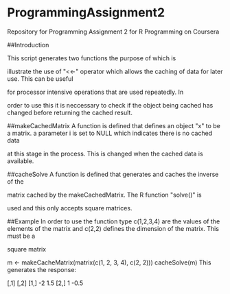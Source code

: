 # ProgrammingAssignment2
Repository for Programming Assignment 2 for R Programming on Coursera

##Introduction

This script generates two functions the purpose of which is 

illustrate the use of  "<<-" operator
which allows the caching of data for later use.  This can be useful 

for processor intensive operations that are used repeatedly.  In 

order to use this it is neccessary to check if the object
being cached has changed before returning the cached result.

##makeCachedMatrix
A function is defined that defines an  object "x" to be a matrix.
a parameter i is set to NULL which indicates there is no cached data 

at this stage in the process.  This is changed when the cached data 
is available.

##cacheSolve
A function is defined that generates and caches the inverse of the 

matrix cached by the makeCachedMatrix. The R function "solve()" is 

used and this only accepts square matrices.

##Example
In order to use the function type
c(1,2,3,4) are the values of the elements of the matrix
and  c(2,2) defines the dimension of the matrix.  This must be a 

square matrix

m <- makeCacheMatrix(matrix(c(1, 2, 3, 4), c(2, 2)))
cacheSolve(m)
This generates the response:

[,1] [,2]
[1,]  -2  1.5
[2,]  1  -0.5
